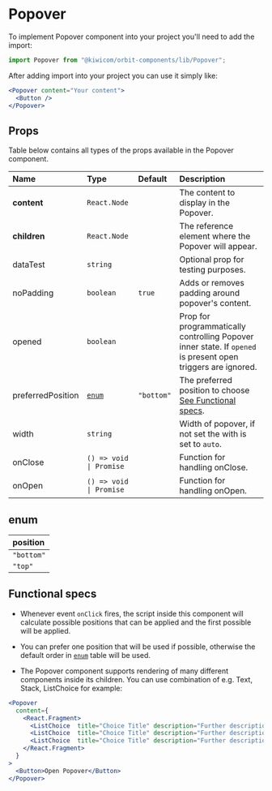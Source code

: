 # Popover
To implement Popover component into your project you'll need to add the import:
```jsx
import Popover from "@kiwicom/orbit-components/lib/Popover";
```
After adding import into your project you can use it simply like:
```jsx
<Popover content="Your content">
  <Button />
</Popover>
```

## Props
Table below contains all types of the props available in the Popover component.

| Name              | Type                   | Default         | Description                      |
| :---------------- | :--------------------- | :-------------- | :------------------------------- |
| **content**       | `React.Node`           |                 | The content to display in the Popover.
| **children**      | `React.Node`           |                 | The reference element where the Popover will appear.
| dataTest          | `string`               |                 | Optional prop for testing purposes.
| noPadding         | `boolean`              | `true`          | Adds or removes padding around popover's content.
| opened            | `boolean`              |                 | Prop for programmatically controlling Popover inner state. If `opened` is present open triggers are ignored.
| preferredPosition | [`enum`](#enum)        | `"bottom"`      | The preferred position to choose [See Functional specs](#functional-specs).
| width             | `string`               |                 | Width of popover, if not set the with is set to `auto`.
| onClose           | `() => void \| Promise`|                 | Function for handling onClose.
| onOpen            | `() => void \| Promise`|                 | Function for handling onOpen.

## enum
| position          | 
| :---------------- | 
| `"bottom"`        | 
| `"top"`           | 


## Functional specs
* Whenever event `onClick` fires, the script inside this component will calculate possible positions that can be applied and the first possible will be applied.

* You can prefer one position that will be used if possible, otherwise the default order in [`enum`](#enum) table will be used.

* The Popover component supports rendering of many different components inside its children. You can use combination of e.g. Text, Stack, ListChoice for example:

```jsx
<Popover
  content={
    <React.Fragment>
      <ListChoice  title="Choice Title" description="Further description" icon={<Accommodation />} onClick={action} />
      <ListChoice  title="Choice Title" description="Further description" icon={<Accommodation />} onClick={action} />
      <ListChoice  title="Choice Title" description="Further description" icon={<Accommodation />} onClick={action} />
    </React.Fragment>
  }
>
  <Button>Open Popover</Button>
</Popover>
```


